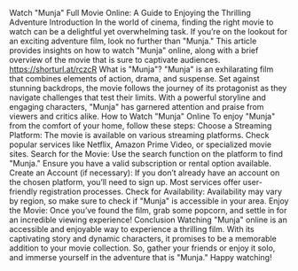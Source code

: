 Watch "Munja" Full Movie Online: A Guide to Enjoying the Thrilling Adventure
Introduction
In the world of cinema, finding the right movie to watch can be a delightful yet overwhelming task. If you’re on the lookout for an exciting adventure film, look no further than "Munja." This article provides insights on how to watch "Munja" online, along with a brief overview of the movie that is sure to captivate audiences.
https://shorturl.at/rczcR
What is "Munja"?
"Munja" is an exhilarating film that combines elements of action, drama, and suspense. Set against stunning backdrops, the movie follows the journey of its protagonist as they navigate challenges that test their limits. With a powerful storyline and engaging characters, "Munja" has garnered attention and praise from viewers and critics alike.
How to Watch "Munja" Online
To enjoy "Munja" from the comfort of your home, follow these steps:
Choose a Streaming Platform:
The movie is available on various streaming platforms. Check popular services like Netflix, Amazon Prime Video, or specialized movie sites.
Search for the Movie:
Use the search function on the platform to find "Munja." Ensure you have a valid subscription or rental option available.
Create an Account (if necessary):
If you don’t already have an account on the chosen platform, you’ll need to sign up. Most services offer user-friendly registration processes.
Check for Availability:
Availability may vary by region, so make sure to check if "Munja" is accessible in your area.
Enjoy the Movie:
Once you’ve found the film, grab some popcorn, and settle in for an incredible viewing experience!
Conclusion
Watching "Munja" online is an accessible and enjoyable way to experience a thrilling film. With its captivating story and dynamic characters, it promises to be a memorable addition to your movie collection. So, gather your friends or enjoy it solo, and immerse yourself in the adventure that is "Munja." Happy watching!
